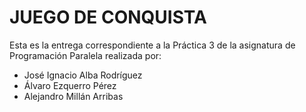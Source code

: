 # **JUEGO DE CONQUISTA**

Esta es la entrega correspondiente a la Práctica 3 de la asignatura de Programación Paralela realizada por:
- José Ignacio Alba Rodríguez 
- Álvaro Ezquerro Pérez 
- Alejandro Millán Arribas
